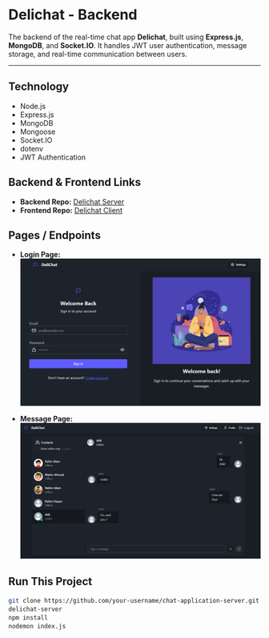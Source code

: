 # Delichat - Backend

The backend of the real-time chat app **Delichat**, built using **Express.js**, **MongoDB**, and **Socket.IO**. It handles JWT user authentication, message storage, and real-time communication between users.

---

## Technology
- Node.js
- Express.js
- MongoDB
- Mongoose
- Socket.IO
- dotenv
- JWT Authentication

## Backend & Frontend Links
- **Backend Repo:** [Delichat Server](https://github.com/sahin404/chat-application-server)  
- **Frontend Repo:** [Delichat Client](https://github.com/sahin404/chat-application-client)

## Pages / Endpoints

- **Login Page:**
  ![Login Page](https://github.com/sahin404/chat-application-client/blob/main/public/loginPage.png)

- **Message Page:**
  ![Message Page](https://github.com/sahin404/chat-application-client/blob/main/public/messagePage.png)


## Run This Project

```bash
git clone https://github.com/your-username/chat-application-server.git
delichat-server
npm install
nodemon index.js
